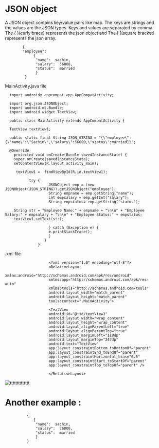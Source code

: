 # JSON object


A JSON object contains key/value pairs like map. The keys are strings and the values are the JSON types. Keys and values are separated by comma.
The { }(curly brace) represents the json object and The [ ](square bracket) represents the json array.









            {
            "employee":
                 {
                  "name":  sachin,
                  "salary":  56000,
                  "status":  married
                  }
             }        
            
            
            
            
            
            
            
            
MainActivity.java file            
            
            
            
            
            
            
            
            
            
            
            
            
            
           

      import androidx.appcompat.app.AppCompatActivity;

      import org.json.JSONObject;
      import android.os.Bundle;
      import android.widget.TextView;

      public class MainActivity extends AppCompatActivity {

      TextView textView1;

      public static final String JSON_STRING = "{\"employee\":{\"name\":\"Sachin\",\"salary\":56000,\"status\":married}}";

      @Override
        protected void onCreate(Bundle savedInstanceState) {
        super.onCreate(savedInstanceState);
        setContentView(R.layout.activity_main);

         textView1 =  findViewById(R.id.textView1);

               try {
                        JSONObject emp = (new JSONObject(JSON_STRING)).getJSONObject("employee");
                        String empname = emp.getString("name");
                        int empsalary = emp.getInt("salary");
                        String empstatus= emp.getString("status");

        String str = "Employee Name:" + empname + "\n\n" + "Employee Salary:" + empsalary + "\n\n" + "Employee Status:" + empstatus;
        textView1.setText(str);

                        } catch (Exception e) {
                        e.printStackTrace();
                        }
                      }
                   }
            
            
            
            
            
            
            
            
            
.xml file     










                        <?xml version="1.0" encoding="utf-8"?>
                        <RelativeLayout
                        xmlns:android="http://schemas.android.com/apk/res/android"
                        xmlns:app="http://schemas.android.com/apk/res-auto"
                        xmlns:tools="http://schemas.android.com/tools"
                        android:layout_width="match_parent"
                        android:layout_height="match_parent"
                        tools:context=".MainActivity">

                        <TextView
                        android:id="@+id/textView1"
                        android:layout_width="wrap_content"
                        android:layout_height="wrap_content"
                        android:layout_alignParentLeft="true"
                        android:layout_alignParentTop="true"
                        android:layout_marginLeft="118dp"
                        android:layout_marginTop="247dp"
                        android:text="TextView"
                        app:layout_constraintBottom_toBottomOf="parent"
                        app:layout_constraintEnd_toEndOf="parent"
                        app:layout_constraintHorizontal_bias="0.5"
                        app:layout_constraintStart_toStartOf="parent"
                        app:layout_constraintTop_toTopOf="parent" />

                        </RelativeLayout>
 
            
            
            
            
            
            
            
            
            
            
            
![tttttttttttttt](https://user-images.githubusercontent.com/101108540/166904252-fc3c41cb-aaa6-4286-abe1-012d88b45732.jpg)










# Another example :




              {
                 {
                  "name":  sachin,
                  "salary":  56000,
                  "status":  married
                  }
              }  



            

